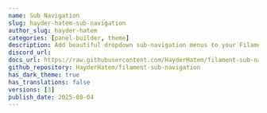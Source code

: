 ```yaml
---
name: Sub Navigation
slug: hayder-hatem-sub-navigation
author_slug: hayder-hatem
categories: [panel-builder, theme]
description: Add beautiful dropdown sub-navigation menus to your Filament sidebar navigation items with just one trait! Features dark mode support, mobile responsive design, and seamless integration.
discord_url:
docs_url: https://raw.githubusercontent.com/HayderHatem/filament-sub-navigation/main/README.md
github_repository: HayderHatem/filament-sub-navigation
has_dark_theme: true
has_translations: false
versions: [3]
publish_date: 2025-08-04
---
```

